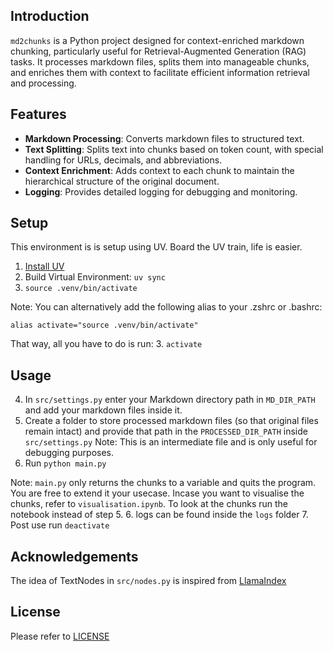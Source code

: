 ## Introduction
`md2chunks` is a Python project designed for context-enriched markdown chunking, particularly useful for Retrieval-Augmented Generation (RAG) tasks. It processes markdown files, splits them into manageable chunks, and enriches them with context to facilitate efficient information retrieval and processing.

## Features
- **Markdown Processing**: Converts markdown files to structured text.
- **Text Splitting**: Splits text into chunks based on token count, with special handling for URLs, decimals, and abbreviations.
- **Context Enrichment**: Adds context to each chunk to maintain the hierarchical structure of the original document.
- **Logging**: Provides detailed logging for debugging and monitoring.

## Setup

This environment is is setup using UV. Board the UV train, life is easier.

1. [Install UV](https://docs.astral.sh/uv/getting-started/installation/#uninstallation)
2. Build Virtual Environment: `uv sync`
3. `source .venv/bin/activate`

Note: You can alternatively add the following alias to your .zshrc or .bashrc:
```
alias activate="source .venv/bin/activate"
```
That way, all you have to do is run: 
3. `activate`

## Usage

4. In `src/settings.py` enter your Markdown directory path in `MD_DIR_PATH` and add your markdown files inside it.
5. Create a folder to store processed markdown files (so that original files remain intact) and provide that path in the `PROCESSED_DIR_PATH` inside `src/settings.py`
Note: This is an intermediate file and is only useful for debugging purposes.
6. Run `python main.py`

Note: `main.py` only returns the chunks to a variable and quits the program. You are free to extend it your usecase.
Incase you want to visualise the chunks, refer to `visualisation.ipynb`. To look at the chunks run the notebook instead of step 5.
6. logs can be found inside the `logs` folder
7. Post use run `deactivate`

## Acknowledgements

The idea of TextNodes in `src/nodes.py` is inspired from [LlamaIndex](https://github.com/run-llama/llama_index)

## License
Please refer to [LICENSE](https://github.com/verloop/md2chunks/blob/master/LICENSE)

